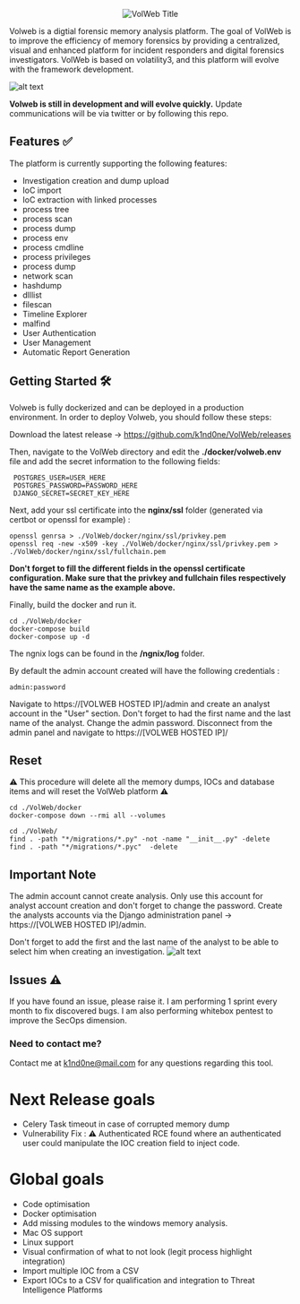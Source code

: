 <p align="center">
  <img src="https://github.com/k1nd0ne/VolWeb/blob/main/.images_readme/title2.png" alt="VolWeb Title"/>
</p>

Volweb is a digtial forensic memory analysis platform. The goal of VolWeb is to improve the efficiency of memory forensics by providing a centralized, visual and enhanced platform for incident responders and digital forensics investigators.
VolWeb is based on volatility3, and this platform will evolve with the framework development.

![alt text](https://github.com/k1nd0ne/VolWeb/blob/main/.images_readme/investigation.png)


**Volweb is still in development and will evolve quickly.**
Update communications will be via twitter or by following this repo.

## Features ✅
The platform is currently supporting the following features:

- Investigation creation and dump upload
- IoC import
- IoC extraction with linked processes
- process tree
- process scan
- process dump
- process env
- process cmdline
- process privileges
- process dump
- network scan
- hashdump
- dlllist
- filescan
- Timeline Explorer
- malfind
- User Authentication
- User Management
- Automatic Report Generation


## Getting Started 🛠️
Volweb is fully dockerized and can be deployed in a production environment.
In order to deploy Volweb, you should follow these steps:

Download the latest release -> https://github.com/k1nd0ne/VolWeb/releases

Then, navigate to the VolWeb directory and edit the **./docker/volweb.env** file and add the secret information to the following fields:

```
 POSTGRES_USER=USER_HERE
 POSTGRES_PASSWORD=PASSWORD_HERE
 DJANGO_SECRET=SECRET_KEY_HERE
```

Next, add your ssl certificate into the **nginx/ssl** folder (generated via certbot or openssl for example) :
```
openssl genrsa > ./VolWeb/docker/nginx/ssl/privkey.pem
openssl req -new -x509 -key ./VolWeb/docker/nginx/ssl/privkey.pem > ./VolWeb/docker/nginx/ssl/fullchain.pem
```
**Don't forget to fill the different fields in the openssl certificate configuration. 
Make sure that the privkey and fullchain files respectively have the same name as the example above.**

Finally, build the docker and run it.
```
cd ./VolWeb/docker
docker-compose build
docker-compose up -d
```

The ngnix logs can be found in the **/ngnix/log** folder.

By default the admin account created will have the following credentials :

```
admin:password
```

Navigate to https://[VOLWEB HOSTED IP]/admin and create an analyst account in the "User" section.
Don't forget to had the first name and the last name of the analyst.
Change the admin password.
Disconnect from the admin panel and navigate to https://[VOLWEB HOSTED IP]/

## Reset

⚠️ This procedure will delete all the memory dumps, IOCs and database items and will reset the VolWeb platform ⚠️

```
cd ./VolWeb/docker
docker-compose down --rmi all --volumes
```

```
cd ./VolWeb/
find . -path "*/migrations/*.py" -not -name "__init__.py" -delete
find . -path "*/migrations/*.pyc"  -delete
```

## Important Note

The admin account cannot create analysis. Only use this account for analyst account creation and don't forget to change the password.
Create the analysts accounts via the Django administration panel -> https://[VOLWEB HOSTED IP]/admin.

Don't forget to add the first and the last name of the analyst to be able to select him when creating an investigation.
![alt text](https://github.com/k1nd0ne/VolWeb/blob/main/.images_readme/Note.png)

## Issues ⚠️
If you have found an issue, please raise it.
I am performing 1 sprint every month to fix discovered bugs.
I am also performing whitebox pentest to improve the SecOps dimension.

### Need to contact me?
Contact me at k1nd0ne@mail.com for any questions regarding this tool.

# Next Release goals
- Celery Task timeout in case of corrupted memory dump
- Vulnerability Fix : ⚠️ Authenticated RCE found where an authenticated user could manipulate the IOC creation field to inject code.

# Global goals
- Code optimisation
- Docker optimisation
- Add missing modules to the windows memory analysis.
- Mac OS support
- Linux support
- Visual confirmation of what to not look (legit process highlight integration)
- Import multiple IOC from a CSV
- Export IOCs to a CSV for qualification and integration to Threat Intelligence Platforms
